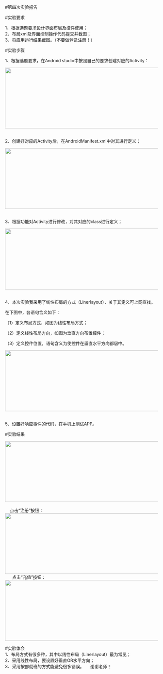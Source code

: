 #第四次实验报告

#实验要求

1、根据选题要求设计界面布局及控件使用；       
2、布局xml及界面控制操作代码提交并截图；       
3、将应用运行结果截图。（不要做登录注册！）           

#实验步骤

1、根据选题要求，在Android studio中按照自己的要求创建对应的Activity：   
   
<img width="600" height="200" src="https://raw.githubusercontent.com/GeekLee1998/android-labs-2018/master/soft1612070501311/labpicture/4-1.jpg"/>       
     
2、创建好对应的Activity后，在AndroidManifest.xml中对其进行定义；    
     
<img width="600" height="200" src="https://raw.githubusercontent.com/GeekLee1998/android-labs-2018/master/soft1612070501311/labpicture/4-2.jpg"/>     
    
3、根据功能对Activity进行修改，对其对应的class进行定义；    
      
<img width="600" height="200" src="https://raw.githubusercontent.com/GeekLee1998/android-labs-2018/master/soft1612070501311/labpicture/4-3.jpg"/>     
     
4、本次实验我采用了线性布局的方式（Linerlayout），关于其定义可上网查找。   
     
在下图中，各语句含义如下：     
     
（1）定义布局方式，如图为线性布局方式；     

（2）定义线性布局方向，如图为垂直方向布置控件；     

（3）定义控件位置，语句含义为使控件在垂直水平方向都居中。           
     
<img width="600" height="200" src="https://raw.githubusercontent.com/GeekLee1998/android-labs-2018/master/soft1612070501311/labpicture/4-4.jpg"/>       
       
5、设置好响应事件的代码，在手机上测试APP。               

#实验结果       
       
<img width="600" height="200" src="https://raw.githubusercontent.com/GeekLee1998/android-labs-2018/master/soft1612070501311/labpicture/ThirdLab1.png"/>       
     
点击“注册”按钮：    
<img width="600" height="200" src="https://raw.githubusercontent.com/GeekLee1998/android-labs-2018/master/soft1612070501311/labpicture/ThirdLab2.png"/>   
     
点击“充值”按钮：    
<img width="600" height="200" src="https://raw.githubusercontent.com/GeekLee1998/android-labs-2018/master/soft1612070501311/labpicture/ThirdLab3.png"/>     
      
#实验体会      
1、布局方式有很多种，其中以线性布局（Linerlayout）最为常见；     
2、采用线性布局，要设置好垂直OR水平方向；      
3、采用按部就班的方式能避免很多错误。     
谢谢老师！     




